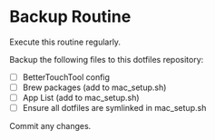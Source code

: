 # Backup Routine

Execute this routine regularly.

Backup the following files to this dotfiles repository:
- [ ] BetterTouchTool config
- [ ] Brew packages (add to mac_setup.sh)
- [ ] App List (add to mac_setup.sh)
- [ ] Ensure all dotfiles are symlinked in mac_setup.sh

Commit any changes.
